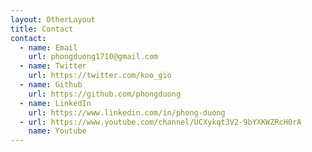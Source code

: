 ```yaml
---
layout: OtherLayout
title: Contact
contact:
  - name: Email
    url: phongduong1710@gmail.com
  - name: Twitter
    url: https://twitter.com/koo_gio
  - name: Github
    url: https://github.com/phongduong
  - name: LinkedIn
    url: https://www.linkedin.com/in/phong-duong
  - url: https://www.youtube.com/channel/UCXykqt3V2-9bYXKWZRcH0rA
    name: Youtube
---
```

<pages-Contact />

